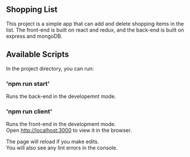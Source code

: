 ## Shopping List

This project is a simple app that can add and delete shopping items in the list. The front-end is built on react and redux, and the back-end is built on express and mongoDB.

## Available Scripts

In the project directory, you can run:

### 'npm run start'

Runs the back-end in the developemnt mode.<br>

### 'npm run client'

Runs the front-end in the development mode.<br>
Open [http://localhost:3000](http://localhost:3000) to view it in the browser.

The page will reload if you make edits.<br>
You will also see any lint errors in the console.
